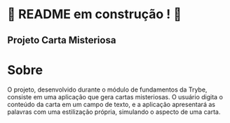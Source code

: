 # :construction: README em construção ! :construction:
<!-- Olá, Tryber!
Esse é apenas um arquivo inicial para o README do seu projeto.
É essencial que você preencha esse documento por conta própria, ok?
Não deixe de usar nossas dicas de escrita de README de projetos, e deixe sua criatividade brilhar!
:warning: IMPORTANTE: você precisa deixar nítido:
- quais arquivos/pastas foram desenvolvidos por você; 
- quais arquivos/pastas foram desenvolvidos por outra pessoa estudante;
- quais arquivos/pastas foram desenvolvidos pela Trybe.
-->
## Projeto Carta Misteriosa
# Sobre
O projeto, desenvolvido durante o módulo de fundamentos da Trybe, consiste em uma aplicação que gera cartas misteriosas. O usuário digita o conteúdo da carta em um campo de texto, e a aplicação apresentará as palavras com uma estilização própria, simulando o aspecto de uma carta.

